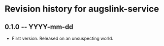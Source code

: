 # Revision history for augslink-service

## 0.1.0 -- YYYY-mm-dd

* First version. Released on an unsuspecting world.
